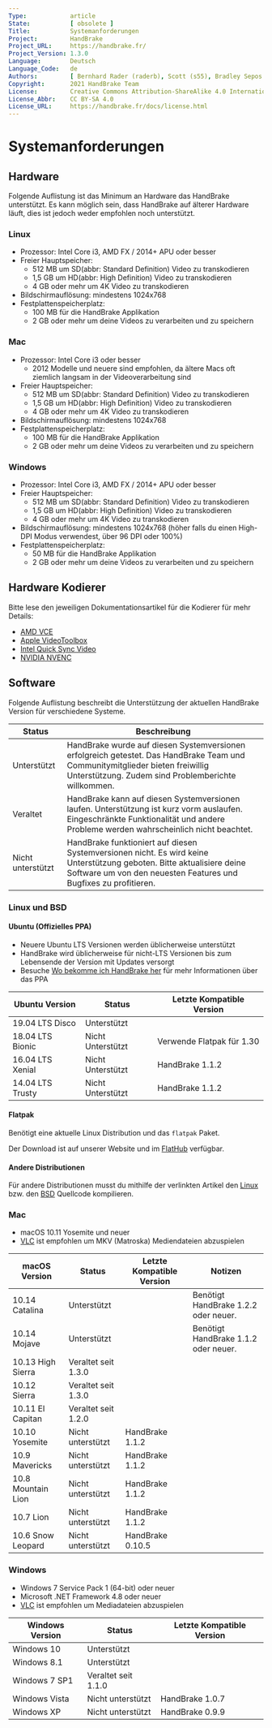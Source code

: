 ```yaml
---
Type:            article
State:           [ obsolete ]
Title:           Systemanforderungen
Project:         HandBrake
Project_URL:     https://handbrake.fr/
Project_Version: 1.3.0
Language:        Deutsch
Language_Code:   de
Authors:         [ Bernhard Rader (raderb), Scott (s55), Bradley Sepos <bradley@bradleysepos.com> (BradleyS) ]
Copyright:       2021 HandBrake Team
License:         Creative Commons Attribution-ShareAlike 4.0 International
License_Abbr:    CC BY-SA 4.0
License_URL:     https://handbrake.fr/docs/license.html
---
```


Systemanforderungen
===================

## Hardware

Folgende Auflistung ist das Minimum an Hardware das HandBrake unterstützt. Es kann möglich sein, dass HandBrake auf älterer Hardware läuft, dies ist jedoch weder empfohlen noch unterstützt.

<!-- .system-linux -->

### Linux

- Prozessor: Intel Core i3, AMD FX / 2014+ APU oder besser
- Freier Hauptspeicher:
  - 512 MB um SD(abbr: Standard Definition) Video zu transkodieren
  - 1,5 GB um HD(abbr: High Definition) Video zu transkodieren
  - 4 GB oder mehr um 4K Video zu transkodieren
- Bildschirmauflösung: mindestens 1024x768
- Festplattenspeicherplatz:
  - 100 MB für die HandBrake Applikation
  - 2 GB oder mehr um deine Videos zu verarbeiten und zu speichern

<!-- /.system-linux -->

<!-- .system-macos -->

### Mac

- Prozessor: Intel Core i3 oder besser
  - 2012 Modelle und neuere sind empfohlen, da ältere Macs oft ziemlich langsam in der Videoverarbeitung sind
- Freier Hauptspeicher:
  - 512 MB um SD(abbr: Standard Definition) Video zu transkodieren
  - 1,5 GB um HD(abbr: High Definition) Video zu transkodieren
  - 4 GB oder mehr um 4K Video zu transkodieren
- Bildschirmauflösung: mindestens 1024x768
- Festplattenspeicherplatz:
  - 100 MB für die HandBrake Applikation
  - 2 GB oder mehr um deine Videos zu verarbeiten und zu speichern

<!-- /.system-macos -->

<!-- .system-windows -->

### Windows

- Prozessor: Intel Core i3, AMD FX / 2014+ APU oder besser
- Freier Hauptspeicher:
  - 512 MB um SD(abbr: Standard Definition) Video zu transkodieren
  - 1,5 GB um HD(abbr: High Definition) Video zu transkodieren
  - 4 GB oder mehr um 4K Video zu transkodieren
- Bildschirmauflösung: mindestens 1024x768 (höher falls du einen High-DPI Modus verwendest, über 96 DPI oder 100%)
- Festplattenspeicherplatz:
  - 50 MB für die HandBrake Applikation
  - 2 GB oder mehr um deine Videos zu verarbeiten und zu speichern

<!-- /.system-windows -->

## Hardware Kodierer

Bitte lese den jeweiligen Dokumentationsartikel für die Kodierer für mehr Details:

- [AMD VCE](video-vce.html)
- [Apple VideoToolbox](video-videotoolbox.html)
- [Intel Quick Sync Video](video-qsv.html)
- [NVIDIA NVENC](video-nvenc.html)

## Software
Folgende Auflistung beschreibt die Unterstützung der aktuellen HandBrake Version für verschiedene Systeme.

| Status      | Beschreibung                                                                                                                                              |
|-------------|----------------------------------------------------------------------------------------------------------------------------------------------------------|
| Unterstützt   | HandBrake wurde auf diesen Systemversionen erfolgreich getestet. Das HandBrake Team und Communitymitglieder bieten freiwillig Unterstützung. Zudem sind Problemberichte willkommen. |
| Veraltet  | HandBrake kann auf diesen Systemversionen laufen. Unterstützung ist kurz vorm auslaufen. Eingeschränkte Funktionalität und andere Probleme werden wahrscheinlich nicht beachtet.  |
| Nicht unterstützt | HandBrake funktioniert auf diesen Systemversionen nicht. Es wird keine Unterstützung geboten. Bitte aktualisiere deine Software um von den neuesten Features und Bugfixes zu profitieren.  |

<!-- .system-linux -->

### Linux und BSD

#### Ubuntu (Offizielles PPA)

- Neuere Ubuntu LTS Versionen werden üblicherweise unterstützt
- HandBrake wird üblicherweise für nicht-LTS Versionen bis zum Lebensende der Version mit Updates versorgt
- Besuche [Wo bekomme ich HandBrake her](../get-handbrake/where-to-get-handbrake.html) für mehr Informationen über das PPA

| Ubuntu Version     | Status              | Letzte Kompatible Version |
|--------------------|---------------------|---------------------------|
| 19.04 LTS Disco    | Unterstützt         |                           |
| 18.04 LTS Bionic   | Nicht Unterstützt   | Verwende Flatpak für 1.30 |
| 16.04 LTS Xenial   | Nicht Unterstützt   | HandBrake 1.1.2           |
| 14.04 LTS Trusty   | Nicht Unterstützt   | HandBrake 1.1.2           |

#### Flatpak

Benötigt eine aktuelle Linux Distribution und das `flatpak` Paket.

Der Download ist auf unserer Website und im [FlatHub](https://flathub.org/apps/details/fr.handbrake.ghb) verfügbar.

#### Andere Distributionen

Für andere Distributionen musst du mithilfe der verlinkten Artikel den [Linux](../developer/build-linux.html) bzw. den [BSD](../developer/build-bsd.html) Quellcode kompilieren.

<!-- /.system-linux -->
<!-- .system-macos -->

### Mac

- macOS 10.11 Yosemite und neuer
- [VLC](https://www.videolan.org/vlc/) ist empfohlen um MKV (Matroska) Mediendateien abzuspielen

| macOS Version      | Status              | Letzte Kompatible Version | Notizen                             |
|--------------------|---------------------|---------------------------|-------------------------------------|
| 10.14 Catalina     | Unterstützt         |                           | Benötigt HandBrake 1.2.2 oder neuer.|
| 10.14 Mojave       | Unterstützt         |                           | Benötigt HandBrake 1.1.2 oder neuer.|
| 10.13 High Sierra  | Veraltet seit 1.3.0 |                           |                                     |
| 10.12 Sierra       | Veraltet seit 1.3.0 |                           |                                     |
| 10.11 El Capitan   | Veraltet seit 1.2.0 |                           |                                     |
| 10.10 Yosemite     | Nicht unterstützt   | HandBrake 1.1.2           |                                     |
| 10.9 Mavericks     | Nicht unterstützt   | HandBrake 1.1.2           |                                     |
| 10.8 Mountain Lion | Nicht unterstützt   | HandBrake 1.1.2           |                                     |
| 10.7 Lion          | Nicht unterstützt   | HandBrake 1.1.2           |                                     |
| 10.6 Snow Leopard  | Nicht unterstützt   | HandBrake 0.10.5          |                                     |


<!-- /.system-macos -->
<!-- .system-windows -->

### Windows

- Windows 7 Service Pack 1 (64-bit) oder neuer
- Microsoft .NET Framework 4.8 oder neuer
- [VLC](https://www.videolan.org/vlc/) ist empfohlen um Mediadateien abzuspielen

| Windows Version | Status              | Letzte Kompatible Version |
|-----------------|---------------------|---------------------------|
| Windows 10      | Unterstützt         |                           |
| Windows 8.1     | Unterstützt         |                           |
| Windows 7 SP1   | Veraltet seit 1.1.0 |                           |
| Windows Vista   | Nicht unterstützt   | HandBrake 1.0.7           |
| Windows XP      | Nicht unterstützt   | HandBrake 0.9.9           |

<!-- /.system-windows -->
